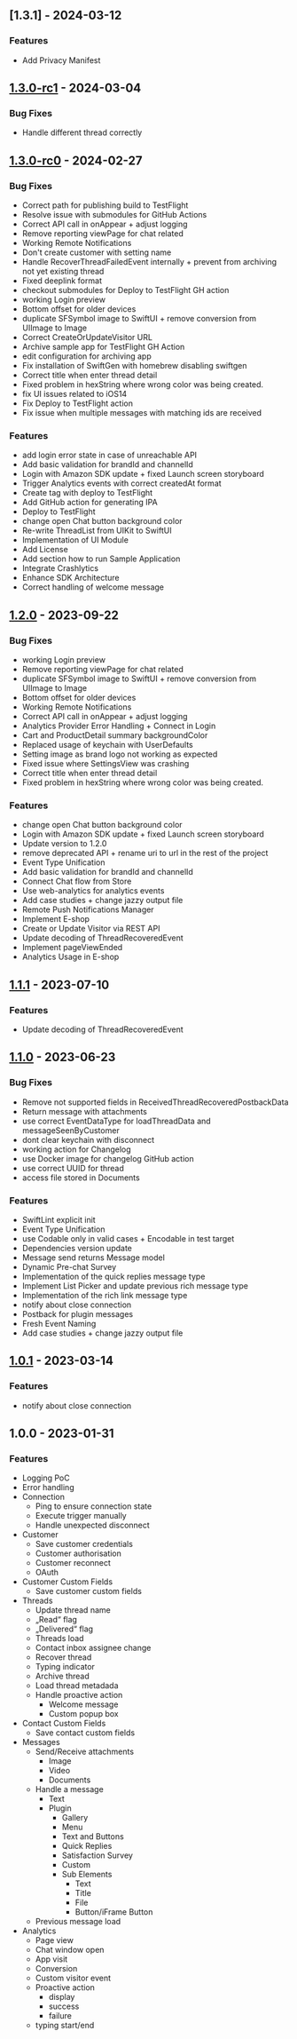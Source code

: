 <a name="1.3.1"></a>
## [1.3.1] - 2024-03-12

### Features
- Add Privacy Manifest

<a name="1.3.0-rc1"></a>
## [1.3.0-rc1] - 2024-03-04

### Bug Fixes
- Handle different thread correctly

<a name="1.3.0-rc0"></a>
## [1.3.0-rc0] - 2024-02-27

### Bug Fixes
- Correct path for publishing build to TestFlight
- Resolve issue with submodules for GitHub Actions
- Correct API call in onAppear + adjust logging
- Remove reporting viewPage for chat related
- Working Remote Notifications
- Don't create customer with setting name
- Handle RecoverThreadFailedEvent internally + prevent from archiving not yet existing thread
- Fixed deeplink format
- checkout submodules for Deploy to TestFlight GH action
- working Login preview
- Bottom offset for older devices
- duplicate SFSymbol image to SwiftUI + remove conversion from UIImage to Image
- Correct CreateOrUpdateVisitor URL
- Archive sample app for TestFlight GH Action
- edit configuration for archiving app
- Fix installation of SwiftGen with homebrew disabling swiftgen
- Correct title when enter thread detail
- Fixed problem in hexString where wrong color was being created.
- fix UI issues related to iOS14
- Fix Deploy to TestFlight action
- Fix issue when multiple messages with matching ids are received
### Features
- add login error state in case of unreachable API
- Add basic validation for brandId and channelId
- Login with Amazon SDK update + fixed Launch screen storyboard
- Trigger Analytics events with correct createdAt format
- Create tag with deploy to TestFlight
- Add GitHub action for generating IPA
- Deploy to TestFlight
- change open Chat button background color
- Re-write ThreadList from UIKit to SwiftUI
- Implementation of UI Module
- Add License
- Add section how to run Sample Application
- Integrate Crashlytics
- Enhance SDK Architecture
- Correct handling of welcome message

<a name="1.2.0"></a>
## [1.2.0] - 2023-09-22

### Bug Fixes
- working Login preview
- Remove reporting viewPage for chat related
- duplicate SFSymbol image to SwiftUI + remove conversion from UIImage to Image
- Bottom offset for older devices
- Working Remote Notifications
- Correct API call in onAppear + adjust logging
- Analytics Provider Error Handling + Connect in Login
- Cart and ProductDetail summary backgroundColor
- Replaced usage of keychain with UserDefaults
- Setting image as brand logo not working as expected
- Fixed issue where SettingsView was crashing
- Correct title when enter thread detail
- Fixed problem in hexString where wrong color was being created.
### Features
- change open Chat button background color
- Login with Amazon SDK update + fixed Launch screen storyboard
- Update version to 1.2.0
- remove deprecated API + rename uri to url in the rest of the project
- Event Type Unification
- Add basic validation for brandId and channelId
- Connect Chat flow from Store
- Use web-analytics for analytics events
- Add case studies + change jazzy output file
- Remote Push Notifications Manager
- Implement E-shop
- Create or Update Visitor via REST API
- Update decoding of ThreadRecoveredEvent
- Implement pageViewEnded
- Analytics Usage in E-shop

<a name="1.1.1"></a>
## [1.1.1] - 2023-07-10

### Features
- Update decoding of ThreadRecoveredEvent

<a name="1.1.0"></a>
## [1.1.0] - 2023-06-23

### Bug Fixes
- Remove not supported fields in ReceivedThreadRecoveredPostbackData
- Return message with attachments
- use correct EventDataType for loadThreadData and messageSeenByCustomer
- dont clear keychain with disconnect
- working action for Changelog
- use Docker image for changelog GitHub action
- use correct UUID for thread
- access file stored in Documents
### Features
- SwiftLint explicit init
- Event Type Unification
- use Codable only in valid cases + Encodable in test target
- Dependencies version update
- Message send returns Message model
- Dynamic Pre-chat Survey
- Implementation of the quick replies message type
- Implement List Picker and update previous rich message type
- Implementation of the rich link message type
- notify about close connection
- Postback for plugin messages
- Fresh Event Naming
- Add case studies + change jazzy output file

<a name="1.0.1"></a>
## [1.0.1] - 2023-03-14

### Features
- notify about close connection

<a name="1.0.0"></a>
## 1.0.0 - 2023-01-31

### Features
- Logging PoC
- Error handling
- Connection
  - Ping to ensure connection state
  - Execute trigger manually
  - Handle unexpected disconnect
- Customer
  - Save customer credentials
  - Customer authorisation
  - Customer reconnect
  - OAuth
- Customer Custom Fields
  - Save customer custom fields
- Threads
  - Update thread name
  - „Read“ flag
  - „Delivered“ flag
  - Threads load
  - Contact inbox assignee change
  - Recover thread
  - Typing indicator
  - Archive thread
  - Load thread metadada
  - Handle proactive action
    - Welcome message
    - Custom popup box
- Contact Custom Fields
  - Save contact custom fields
- Messages
  - Send/Receive attachments
    - Image
    - Video
    - Documents
  - Handle a message
    - Text
    - Plugin
      - Gallery
      - Menu
      - Text and Buttons
      - Quick Replies
      - Satisfaction Survey
      - Custom
      - Sub Elements
        - Text
        - Title
        - File
        - Button/iFrame Button
  - Previous message load
- Analytics
  - Page view
  - Chat window open
  - App visit
  - Conversion
  - Custom visitor event
  - Proactive action
    - display
    - success
    - failure
  - typing start/end

[Unreleased]: https://github.com/nice-devone/nice-cxone-mobile-sdk-ios/compare/1.3.0-rc1...HEAD
[1.3.0-rc1]: https://github.com/nice-devone/nice-cxone-mobile-sdk-ios/compare/1.3.0-rc0...1.3.0-rc1
[1.3.0-rc0]: https://github.com/nice-devone/nice-cxone-mobile-sdk-ios/compare/1.2.0...1.3.0-rc0
[1.2.0]: https://github.com/nice-devone/nice-cxone-mobile-sdk-ios/compare/1.1.1...1.2.0
[1.1.1]: https://github.com/nice-devone/nice-cxone-mobile-sdk-ios/compare/1.1.0...1.1.1
[1.1.0]: https://github.com/nice-devone/nice-cxone-mobile-sdk-ios/compare/1.0.1...1.1.0
[1.0.1]: https://github.com/nice-devone/nice-cxone-mobile-sdk-ios/compare/1.0.0...1.0.1
